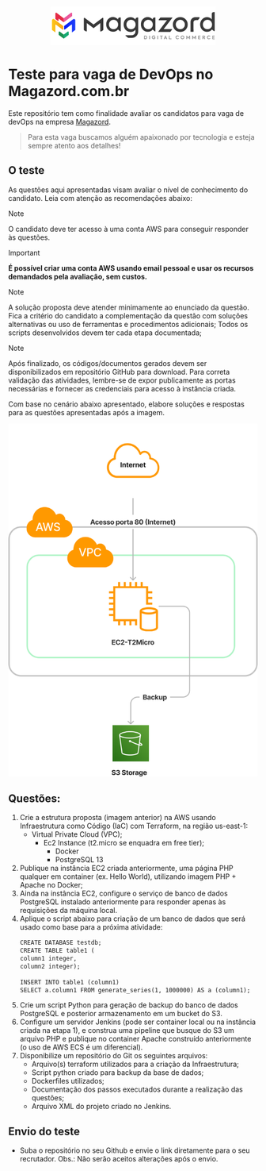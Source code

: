 <div align='center'>
 
![Magazord](LogoMagazord.png)
 
 </div>

# Teste para vaga de DevOps no Magazord.com.br
Este repositório tem como finalidade avaliar os candidatos para vaga de devOps na empresa [Magazord](https://magazord.com.br).
> Para esta vaga buscamos alguém apaixonado por tecnologia e esteja sempre atento aos detalhes!


## O teste

As questões aqui apresentadas visam avaliar o nível de conhecimento do candidato. Leia com atenção as recomendações abaixo:

> [!NOTE]
> O candidato deve ter acesso à uma conta AWS para conseguir responder às questões.

 > [!IMPORTANT]
 > **É possível criar uma conta AWS usando email pessoal e usar os recursos demandados pela avaliação, sem custos.**

> [!NOTE]
> A solução proposta deve atender minimamente ao enunciado da questão. Fica a critério do candidato a complementação da questão com soluções alternativas ou uso de ferramentas e procedimentos adicionais;
> Todos os scripts desenvolvidos devem ter cada etapa documentada;

> [!NOTE]
> Após finalizado, os códigos/documentos gerados devem ser disponibilizados em repositório GitHub para download.
> Para correta validação das atividades, lembre-se de expor publicamente as portas necessárias e fornecer as credenciais para acesso à instância criada.

Com base no cenário abaixo apresentado, elabore soluções e respostas para as questões apresentadas após a imagem.

![Modelagem](testeAWS.png)

## Questões:

  1. Crie a estrutura proposta (imagem anterior) na AWS usando Infraestrutura como Código (IaC) com Terraform, na região us-east-1:
     - Virtual Private Cloud (VPC);
       - Ec2 Instance (t2.micro se enquadra em free tier);
         - Docker
         - PostgreSQL 13
  2. Publique na instância EC2 criada anteriormente, uma página PHP qualquer em container (ex. Hello World), utilizando imagem PHP + Apache no Docker;
  3. Ainda na instância EC2, configure o serviço de banco de dados PostgreSQL instalado anteriormente para responder apenas às requisições da máquina local.
  4. Aplique o script abaixo para criação de um banco de dados que será usado como base para a próxima atividade:
      ```
     CREATE DATABASE testdb;
     CREATE TABLE table1 (
      column1 integer,
      column2 integer);
     
     INSERT INTO table1 (column1)
     SELECT a.column1 FROM generate_series(1, 1000000) AS a (column1);
     ```
  5. Crie um script Python para geração de backup do banco de dados PostgreSQL e posterior armazenamento em um bucket do S3.
  6. Configure um servidor Jenkins (pode ser container local ou na instância criada na etapa 1), e construa uma pipeline que busque do S3 um arquivo PHP e publique no container Apache construído anteriormente (o uso de AWS ECS é um diferencial).
  7. Disponibilize um repositório do Git os seguintes arquivos:
     - Arquivo(s) terraform utilizados para a criação da Infraestrutura;
     - Script python criado para backup da base de dados;
     - Dockerfiles utilizados;
     - Documentação dos passos executados durante a realização das questões;
     - Arquivo XML do projeto criado no Jenkins.

## Envio do teste

* Suba o repositório no seu Github e envie o link diretamente para o seu recrutador.
Obs.: Não serão aceitos alterações após o envio.
